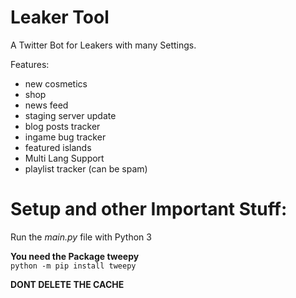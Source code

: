  # Leaker Tool

A Twitter Bot for Leakers with many Settings.

Features:
- new cosmetics
- shop
- news feed
- staging server update
- blog posts tracker
- ingame bug tracker
- featured islands
- Multi Lang Support
- playlist tracker (can be spam)

 # Setup and other Important Stuff:
Run the *main.py* file with Python 3 

**You need the Package tweepy**\
```python -m pip install tweepy```

**DONT DELETE THE CACHE**
